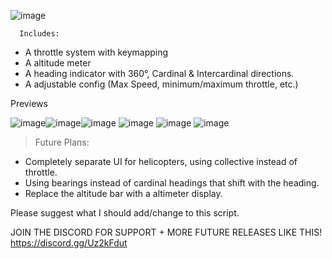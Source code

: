 ![image](https://github.com/user-attachments/assets/8b6cf06a-dc19-4fdd-8c7f-78414f0eaaee)

                         
      Includes:
* A throttle system with keymapping
* A altitude meter
* A heading indicator with 360°, Cardinal & Intercardinal directions.
* A adjustable config (Max Speed, minimum/maximum throttle, etc.)

Previews


![image](https://github.com/user-attachments/assets/71784e12-6f65-4cd2-81e9-db5c5cbd99e5)![image](https://github.com/user-attachments/assets/bca9d83a-38cd-4a33-97e2-1a2457c5ecf5)![image](https://github.com/user-attachments/assets/95fa7409-443f-4572-af2a-d0cc45b47844)
![image](https://github.com/user-attachments/assets/5918ccb1-279f-4373-a03e-b825a352680c)
![image](https://github.com/user-attachments/assets/648fb1fc-29ea-473e-8c62-25bc4dc0c786)
![image](https://github.com/user-attachments/assets/0c7253b3-6bea-4f6c-9dba-d92d983c9433)



> Future Plans:

* Completely separate UI for helicopters, using collective instead of throttle.
* Using bearings instead of cardinal headings that shift with the heading.
* Replace the altitude bar with a altimeter display.

Please suggest what I should add/change to this script. 

JOIN THE DISCORD FOR SUPPORT + MORE FUTURE RELEASES LIKE THIS! https://discord.gg/Uz2kFdut

